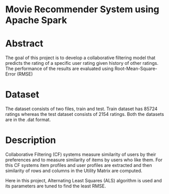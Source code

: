 # Movie Recommender System using Apache Spark
# Abstract
The goal  of this project is to develop a collaborative filtering model that predicts the rating of a specific user rating given history of other ratings.
The performance of the results are evaluated using Root-Mean-Square-Error (RMSE)

# Dataset
The dataset consists of two files, train and test. Train dataset has 85724 ratings whereas the test dataset consists of 2154 ratings. Both the datasets are in the .dat format.

# Description
Collaborative Filtering (CF) systems measure similarity of users by their preferences and to measure similarity of items by users who like them. For this CF systems item profiles and user profiles are extracted and then similarity of rows and columns in the Utility Matrix are computed.

Here in this project, Alternating Least Squares (ALS) algorithm is used and its parameters are tuned to find the least RMSE.


